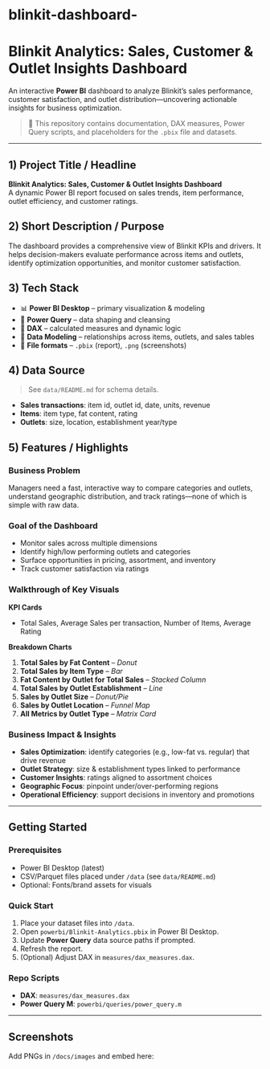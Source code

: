# blinkit-dashboard-
# Blinkit Analytics: Sales, Customer & Outlet Insights Dashboard

An interactive **Power BI** dashboard to analyze Blinkit’s sales performance, customer satisfaction, and outlet distribution—uncovering actionable insights for business optimization.

> 📁 This repository contains documentation, DAX measures, Power Query scripts, and placeholders for the `.pbix` file and datasets.

---

## 1) Project Title / Headline
**Blinkit Analytics: Sales, Customer & Outlet Insights Dashboard**  
A dynamic Power BI report focused on sales trends, item performance, outlet efficiency, and customer ratings.

## 2) Short Description / Purpose
The dashboard provides a comprehensive view of Blinkit KPIs and drivers. It helps decision-makers evaluate performance across items and outlets, identify optimization opportunities, and monitor customer satisfaction.

## 3) Tech Stack
- 📊 **Power BI Desktop** – primary visualization & modeling
- 📂 **Power Query** – data shaping and cleansing
- 🧠 **DAX** – calculated measures and dynamic logic
- 📝 **Data Modeling** – relationships across items, outlets, and sales tables
- 📁 **File formats** – `.pbix` (report), `.png` (screenshots)

## 4) Data Source
> See `data/README.md` for schema details.

- **Sales transactions**: item id, outlet id, date, units, revenue
- **Items**: item type, fat content, rating
- **Outlets**: size, location, establishment year/type

## 5) Features / Highlights

### Business Problem
Managers need a fast, interactive way to compare categories and outlets, understand geographic distribution, and track ratings—none of which is simple with raw data.

### Goal of the Dashboard
- Monitor sales across multiple dimensions
- Identify high/low performing outlets and categories
- Surface opportunities in pricing, assortment, and inventory
- Track customer satisfaction via ratings

### Walkthrough of Key Visuals
**KPI Cards**
- Total Sales, Average Sales per transaction, Number of Items, Average Rating

**Breakdown Charts**
1. **Total Sales by Fat Content** – *Donut*
2. **Total Sales by Item Type** – *Bar*
3. **Fat Content by Outlet for Total Sales** – *Stacked Column*
4. **Total Sales by Outlet Establishment** – *Line*
5. **Sales by Outlet Size** – *Donut/Pie*
6. **Sales by Outlet Location** – *Funnel Map*
7. **All Metrics by Outlet Type** – *Matrix Card*

### Business Impact & Insights
- **Sales Optimization**: identify categories (e.g., low-fat vs. regular) that drive revenue
- **Outlet Strategy**: size & establishment types linked to performance
- **Customer Insights**: ratings aligned to assortment choices
- **Geographic Focus**: pinpoint under/over-performing regions
- **Operational Efficiency**: support decisions in inventory and promotions

---

## Getting Started

### Prerequisites
- Power BI Desktop (latest)
- CSV/Parquet files placed under `/data` (see `data/README.md`)
- Optional: Fonts/brand assets for visuals

### Quick Start
1. Place your dataset files into `/data`.
2. Open `powerbi/Blinkit-Analytics.pbix` in Power BI Desktop.
3. Update **Power Query** data source paths if prompted.
4. Refresh the report.  
5. (Optional) Adjust DAX in `measures/dax_measures.dax`.

### Repo Scripts
- **DAX**: `measures/dax_measures.dax`
- **Power Query M**: `powerbi/queries/power_query.m`

---

## Screenshots
Add PNGs in `/docs/images` and embed here:

